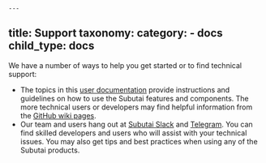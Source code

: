 	---
title: Support
taxonomy:
    category:
        - docs
child_type: docs
---

We have a number of ways to help you get started or to find technical support:
* The topics in this [user documentation](https://github.com/MarilizaC/doc_v2/wiki/Introduction#about-this-subutai-documentation) provide instructions and guidelines on how to use the Subutai features and components. The more technical users or developers may find helpful information from the [GitHub wiki pages](https://github.com/subutai-io/). 
* Our team and users hang out at [Subutai Slack](https://slack.subutai.io/) and [Telegram](https://t.me/SubutaiKHAN). You can find skilled developers and users who will assist with your technical issues. You may also get tips and best practices when using any of the Subutai products.